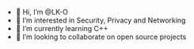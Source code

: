 - 👋 Hi, I’m @LK-O
- 👀 I’m interested in Security, Privacy and Networking
- 🌱 I’m currently learning C++
- 💞️ I’m looking to collaborate on open source projects
<!---
LK-O/LK-O is a ✨ special ✨ repository because its `README.md` (this file) appears on your GitHub profile.
You can click the Preview link to take a look at your changes.
--->
